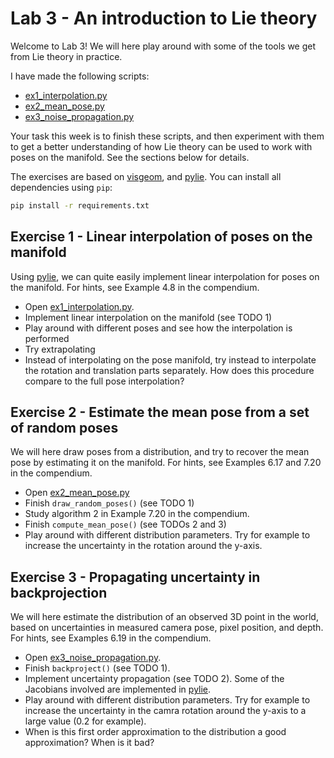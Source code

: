 # Lab 3 - An introduction to Lie theory

Welcome to Lab 3!
We will here play around with some of the tools we get from Lie theory in practice.

I have made the following scripts:
- [ex1_interpolation.py](ex1_interpolation.py)
- [ex2_mean_pose.py](ex2_mean_pose.py)
- [ex3_noise_propagation.py](ex3_noise_propagation.py)

Your task this week is to finish these scripts, and then experiment with them to get a better understanding of how Lie theory can be used to work with poses on the manifold.
See the sections below for details.

The exercises are based on [visgeom](https://github.com/tussedrotten/visgeom), and [pylie](https://github.com/tussedrotten/pylie).
You can install all dependencies using `pip`:
```bash
pip install -r requirements.txt
```

## Exercise 1 - Linear interpolation of poses on the manifold
Using [pylie](https://github.com/tussedrotten/pylie), we can quite easily implement linear interpolation for poses on the manifold.
For hints, see Example 4.8 in the compendium.

- Open [ex1_interpolation.py](ex1_interpolation.py).
- Implement linear interpolation on the manifold (see TODO 1)
- Play around with different poses and see how the interpolation is performed
- Try extrapolating
- Instead of interpolating on the pose manifold, try instead to interpolate the rotation and translation parts separately.
  How does this procedure compare to the full pose interpolation?
  

## Exercise 2 - Estimate the mean pose from a set of random poses
We will here draw poses from a distribution, and try to recover the mean pose by estimating it on the manifold.
For hints, see Examples 6.17 and 7.20 in the compendium. 

- Open [ex2_mean_pose.py](ex2_mean_pose.py)
- Finish `draw_random_poses()` (see TODO 1)
- Study algorithm 2 in Example 7.20 in the compendium.
- Finish `compute_mean_pose()` (see TODOs 2 and 3)
- Play around with different distribution parameters.
  Try for example to increase the uncertainty in the rotation around the y-axis.
  

## Exercise 3 - Propagating uncertainty in backprojection
We will here estimate the distribution of an observed 3D point in the world, based on uncertainties in measured camera pose, pixel position, and depth. 
For hints, see Examples 6.19 in the compendium. 

- Open [ex3_noise_propagation.py](ex3_noise_propagation.py).
- Finish `backproject()` (see TODO 1).
- Implement uncertainty propagation (see TODO 2).
  Some of the Jacobians involved are implemented in [pylie](https://github.com/tussedrotten/pylie).
- Play around with different distribution parameters.
  Try for example to increase the uncertainty in the camra rotation around the y-axis to a large value (0.2 for example).
- When is this first order approximation to the distribution a good approximation? When is it bad?
